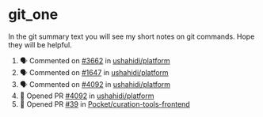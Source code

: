 # git_one
In the git summary text you will see my short notes on git commands. Hope they will be helpful.

<!--START_SECTION:activity-->
1. 🗣 Commented on [#3662](https://github.com/ushahidi/platform/issues/3662) in [ushahidi/platform](https://github.com/ushahidi/platform)
2. 🗣 Commented on [#1647](https://github.com/ushahidi/platform/issues/1647) in [ushahidi/platform](https://github.com/ushahidi/platform)
3. 🗣 Commented on [#4092](https://github.com/ushahidi/platform/issues/4092) in [ushahidi/platform](https://github.com/ushahidi/platform)
4. 💪 Opened PR [#4092](https://github.com/ushahidi/platform/pull/4092) in [ushahidi/platform](https://github.com/ushahidi/platform)
5. 💪 Opened PR [#39](https://github.com/Pocket/curation-tools-frontend/pull/39) in [Pocket/curation-tools-frontend](https://github.com/Pocket/curation-tools-frontend)
<!--END_SECTION:activity-->
